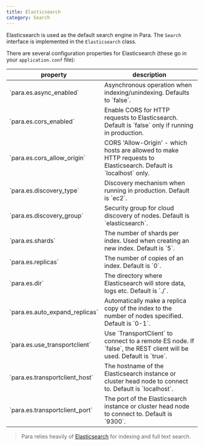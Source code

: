 ```yaml
---
title: Elasticsearch
category: Search
---
```


Elasticsearch is used as the default search engine in Para. The `Search` interface is implemented in the `Elasticsearch`
class.

There are several configuration properties for Elasticsearch (these go in your `application.conf` file):

<table class="table table-striped">
	<thead>
		<tr>
			<th>property</th>
			<th>description</th>
		</tr>
	</thead>
	<tbody>
		<tr><td>`para.es.async_enabled`</td><td> Asynchronous operation when indexing/unindexing. Defaults to `false`.</td></tr>
		<tr><td>`para.es.cors_enabled`</td><td> Enable CORS for HTTP requests to Elasticsearch. Default is `false` only if running in production.</td></tr>
		<tr><td>`para.es.cors_allow_origin`</td><td> CORS 'Allow-Origin' - which hosts are allowed to make HTTP requests to Elasticsearch. Default is `localhost` only.</td></tr>
		<tr><td>`para.es.discovery_type`</td><td> Discovery mechanism when running in production. Default is `ec2`.</td></tr>
		<tr><td>`para.es.discovery_group`</td><td> Security group for cloud discovery of nodes. Default is `elasticsearch`.</td></tr>
		<tr><td>`para.es.shards`</td><td> The number of shards per index. Used when creating an new index. Default is `5`.</td></tr>
		<tr><td>`para.es.replicas`</td><td> The number of copies of an index. Default is `0`.</td></tr>
		<tr><td>`para.es.dir`</td><td> The directory where Elasticsearch will store data, logs etc. Default is `./`.</td></tr>
		<tr><td>`para.es.auto_expand_replicas`</td><td> Automatically make a replica copy of the index to the number of nodes specified. Default is `0-1`.</td></tr>
		<tr><td>`para.es.use_transportclient`</td><td> Use `TransportClient` to connect to a remote ES node. If `false`, the REST client will be used. Default is `true`.</td></tr>
		<tr><td>`para.es.transportclient_host`</td><td> The hostname of the Elasticsearch instance or cluster head node to connect to. Default is `localhost`.</td></tr>
		<tr><td>`para.es.transportclient_port`</td><td> The port of the Elasticsearch instance or cluster head node to connect to. Default is `9300`.</td></tr>
	</tbody>
</table>

> Para relies heavily of [Elasticsearch](http://www.elasticsearch.org/guide) for indexing and full text search.
